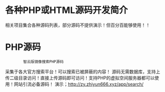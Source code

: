 # 各种PHP或HTML源码开发简介
 相关项目集合各种源码列表，部分源码不提供演示！但百分百能够使用！！
# PHP源码
            智云版镜像搜索PHP源码

采集于各大官方搜索平台！可以搜索已被屏蔽的内容！ 源码无需数据库，支持上传二级目录访问！直接上传源码即可访问！支持PHP的虚拟空间服务器都可以使用！网站引流必备源码！
 演示；http://zy.zhiyun666.xyz/app/search/
